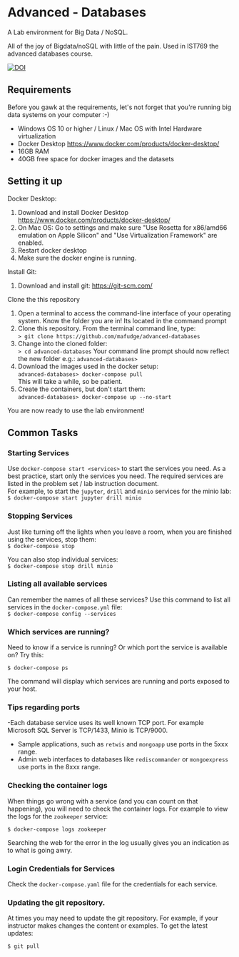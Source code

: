 # Advanced - Databases

A Lab environment for Big Data / NoSQL.

All of the joy of Bigdata/noSQL with little of the pain. Used in IST769 the advanced databases course.

[![DOI](https://zenodo.org/badge/445371462.svg)](https://zenodo.org/doi/10.5281/zenodo.10607506)


## Requirements

Before you gawk at the requirements, let's not forget that you're running big data systems on your computer :-)

- Windows OS 10 or higher / Linux / Mac OS with Intel Hardware virtualization
- Docker Desktop https://www.docker.com/products/docker-desktop/
- 16GB RAM
- 40GB free space for docker images and the datasets

##  Setting it up

Docker Desktop:
1. Download and install Docker Desktop https://www.docker.com/products/docker-desktop/
1. On Mac OS: Go to settings and make sure "Use Rosetta for x86/amd66 emulation on Apple Silicon" and "Use Virtualization Framework" are enabled.
1. Restart docker desktop
1. Make sure the docker engine is running.

Install Git:
1. Download and install git: https://git-scm.com/ 

Clone the this repository
1. Open a terminal to access the command-line interface of your operating system. Know the folder you are in! Its located in the command prompt
1. Clone this repository. From the terminal command line, type:  
`> git clone https://github.com/mafudge/advanced-databases`
1. Change into the cloned folder:  
`> cd advanced-databases`
Your command line prompt should now reflect the new folder e.g.:
`advanced-databases>`
1. Download the images used in the docker setup:   
`advanced-databases> docker-compose pull`   
This will take a while, so be patient. 
1. Create the containers, but don't start them:  
`advanced-databases> docker-compose up --no-start`   

You are now ready to use the lab environment!

## Common Tasks

### Starting Services 

Use `docker-compose start <services>` to start the services you need. As a best practice, start only the services you need. The required services are listed in the problem set / lab instruction document.    
For example, to start the `jupyter`, `drill` and `minio` services for the minio lab:
`$ docker-compose start jupyter drill minio`

### Stopping Services

Just like turning off the lights when you leave a room, when you are finished using the services, stop them:   
`$ docker-compose stop`  

You can also stop individual services:  
`$ docker-compose stop drill minio`

### Listing all available services

Can remember the names of all these services? Use this command to list all services in the `docker-compose.yml` file:  
`$ docker-compose config --services`

### Which services are running?

Need to know if a service is running? Or which port the service is available on? Try this:   

`$ docker-compose ps`   

The command will display which services are running and ports exposed to your host.

### Tips regarding ports

-Each database service uses its well known TCP port. For example Microsoft SQL Server is TCP/1433, Minio is TCP/9000.   
- Sample applications, such as `retwis` and `mongoapp` use ports in the 5xxx range.
- Admin web interfaces to databases like `rediscommander` or `mongoexpress` use ports in the 8xxx range.

### Checking the container logs

When things go wrong with a service (and you can count on that happening), you will need to check the container logs. For example to view the logs for the `zookeeper` service:   

`$ docker-compose logs zookeeper`

Searching the web for the error in the log usually gives you an indication as to what is going awry.


### Login Credentials for Services

Check the `docker-compose.yaml` file for the credentials for each service.


### Updating the git repository.

At times you may need to update the git repository. For example, if your instructor makes changes the content or examples. To get the latest updates:

`$ git pull`
